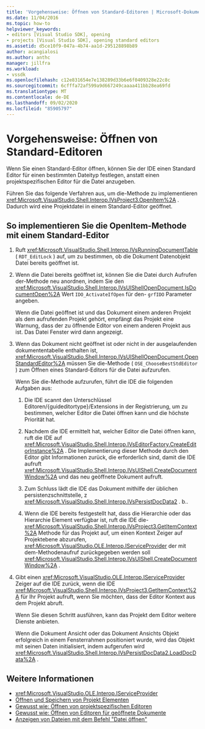 ```yaml
---
title: 'Vorgehensweise: Öffnen von Standard-Editoren | Microsoft-Dokumentation'
ms.date: 11/04/2016
ms.topic: how-to
helpviewer_keywords:
- editors [Visual Studio SDK], opening
- projects [Visual Studio SDK], opening standard editors
ms.assetid: d5ce10f9-047a-4b74-aa1d-295128898b89
author: acangialosi
ms.author: anthc
manager: jillfra
ms.workload:
- vssdk
ms.openlocfilehash: c12e831654e7e138289d33b6e6f0409328e22c8c
ms.sourcegitcommit: 6cfffa72af599a9d667249caaaa411bb28ea69fd
ms.translationtype: MT
ms.contentlocale: de-DE
ms.lasthandoff: 09/02/2020
ms.locfileid: "85905797"
---
```

# <a name="how-to-open-standard-editors"></a>Vorgehensweise: Öffnen von Standard-Editoren
Wenn Sie einen Standard-Editor öffnen, können Sie der IDE einen Standard Editor für einen bestimmten Dateityp festlegen, anstatt einen projektspezifischen Editor für die Datei anzugeben.

 Führen Sie das folgende Verfahren aus, um die-Methode zu implementieren <xref:Microsoft.VisualStudio.Shell.Interop.IVsProject3.OpenItem%2A> . Dadurch wird eine Projektdatei in einem Standard-Editor geöffnet.

## <a name="to-implement-the-openitem-method-with-a-standard-editor"></a>So implementieren Sie die OpenItem-Methode mit einem Standard-Editor

1. Ruft <xref:Microsoft.VisualStudio.Shell.Interop.IVsRunningDocumentTable> ( `RDT_EditLock` ) auf, um zu bestimmen, ob die Dokument Datenobjekt Datei bereits geöffnet ist.

2. Wenn die Datei bereits geöffnet ist, können Sie die Datei durch Aufrufen der-Methode neu anordnen, indem Sie den <xref:Microsoft.VisualStudio.Shell.Interop.IVsUIShellOpenDocument.IsDocumentOpen%2A> Wert `IDO_ActivateIfOpen` für den- `grfIDO` Parameter angeben.

     Wenn die Datei geöffnet ist und das Dokument einem anderen Projekt als dem aufrufenden Projekt gehört, empfängt das Projekt eine Warnung, dass der zu öffnende Editor von einem anderen Projekt aus ist. Das Datei Fenster wird dann angezeigt.

3. Wenn das Dokument nicht geöffnet ist oder nicht in der ausgelaufenden dokumententabelle enthalten ist, <xref:Microsoft.VisualStudio.Shell.Interop.IVsUIShellOpenDocument.OpenStandardEditor%2A> müssen Sie die-Methode ( `OSE_ChooseBestStdEditor` ) zum Öffnen eines Standard-Editors für die Datei aufzurufen.

     Wenn Sie die-Methode aufzurufen, führt die IDE die folgenden Aufgaben aus:

    1. Die IDE scannt den Unterschlüssel Editoren/{guideditortype}/Extensions in der Registrierung, um zu bestimmen, welcher Editor die Datei öffnen kann und die höchste Priorität hat.

    2. Nachdem die IDE ermittelt hat, welcher Editor die Datei öffnen kann, ruft die IDE auf <xref:Microsoft.VisualStudio.Shell.Interop.IVsEditorFactory.CreateEditorInstance%2A> . Die Implementierung dieser Methode durch den Editor gibt Informationen zurück, die erforderlich sind, damit die IDE aufruft <xref:Microsoft.VisualStudio.Shell.Interop.IVsUIShell.CreateDocumentWindow%2A> und das neu geöffnete Dokument aufruft.

    3. Zum Schluss lädt die IDE das Dokument mithilfe der üblichen persistenzschnittstelle, z <xref:Microsoft.VisualStudio.Shell.Interop.IVsPersistDocData2> . b..

    4. Wenn die IDE bereits festgestellt hat, dass die Hierarchie oder das Hierarchie Element verfügbar ist, ruft die IDE die- <xref:Microsoft.VisualStudio.Shell.Interop.IVsProject3.GetItemContext%2A> Methode für das Projekt auf, um einen Kontext Zeiger auf Projektebene abzurufen, <xref:Microsoft.VisualStudio.OLE.Interop.IServiceProvider> der mit dem-Methodenaufruf zurückgegeben werden soll <xref:Microsoft.VisualStudio.Shell.Interop.IVsUIShell.CreateDocumentWindow%2A> .

4. Gibt einen <xref:Microsoft.VisualStudio.OLE.Interop.IServiceProvider> Zeiger auf die IDE zurück, wenn die IDE <xref:Microsoft.VisualStudio.Shell.Interop.IVsProject3.GetItemContext%2A> für Ihr Projekt aufruft, wenn Sie möchten, dass der Editor Kontext aus dem Projekt abruft.

     Wenn Sie diesen Schritt ausführen, kann das Projekt dem Editor weitere Dienste anbieten.

     Wenn die Dokument Ansicht oder das Dokument Ansichts Objekt erfolgreich in einem Fensterrahmen positioniert wurde, wird das Objekt mit seinen Daten initialisiert, indem aufgerufen wird <xref:Microsoft.VisualStudio.Shell.Interop.IVsPersistDocData2.LoadDocData%2A> .

## <a name="see-also"></a>Weitere Informationen
- <xref:Microsoft.VisualStudio.OLE.Interop.IServiceProvider>
- [Öffnen und Speichern von Projekt Elementen](../extensibility/internals/opening-and-saving-project-items.md)
- [Gewusst wie: Öffnen von projektspezifischen Editoren](../extensibility/how-to-open-project-specific-editors.md)
- [Gewusst wie: Öffnen von Editoren für geöffnete Dokumente](../extensibility/how-to-open-editors-for-open-documents.md)
- [Anzeigen von Dateien mit dem Befehl "Datei öffnen"](../extensibility/internals/displaying-files-by-using-the-open-file-command.md)

